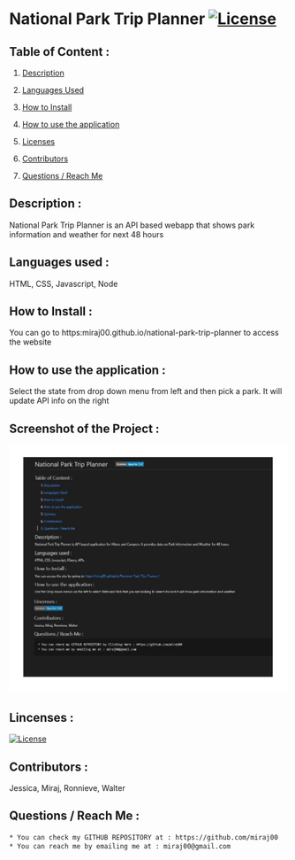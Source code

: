 
  # National Park Trip Planner   [![License](https://img.shields.io/badge/License-Apache%202.0-blue.svg)](https://opensource.org/licenses/Apache-2.0)

  ## Table of Content :

  1. [Description](https://github.com/miraj00/readme-generator#description-) 

  2. [Languages Used](https://github.com/miraj00/readme-generator#languages-used-)
  
  3. [How to Install](https://github.com/miraj00/readme-generator#how-to-install-)
  
  4. [How to use the application](https://github.com/miraj00/readme-generator#how-to-use-the-application-)
  
  5. [Licenses](https://github.com/miraj00/readme-generator#lincenses-)
  
  6. [Contributors](https://github.com/miraj00/readme-generator#lincenses-)
  
  7. [Questions / Reach Me](https://github.com/miraj00/readme-generator#questions-)
  
 

  ## Description : 
  National Park Trip Planner is an API based webapp that shows park information and weather for next 48 hours
  
  ## Languages used : 
  HTML, CSS, Javascript, Node
  
  ## How to Install :
  You can go to https:miraj00.github.io/national-park-trip-planner to access the website
  
  ## How to use the application :
  Select the state from drop down menu from left and then pick a park. It will update API info on the right

  ## Screenshot of the Project :
  ![Screenshot](./screenshot.JPG)
  
  ## Lincenses :  
  [![License](https://img.shields.io/badge/License-Apache%202.0-blue.svg)](https://opensource.org/licenses/Apache-2.0)
     
  ## Contributors :
  Jessica, Miraj, Ronnieve, Walter
  
  ## Questions / Reach Me :
    * You can check my GITHUB REPOSITORY at : https://github.com/miraj00  
    * You can reach me by emailing me at : miraj00@gmail.com
  
  
